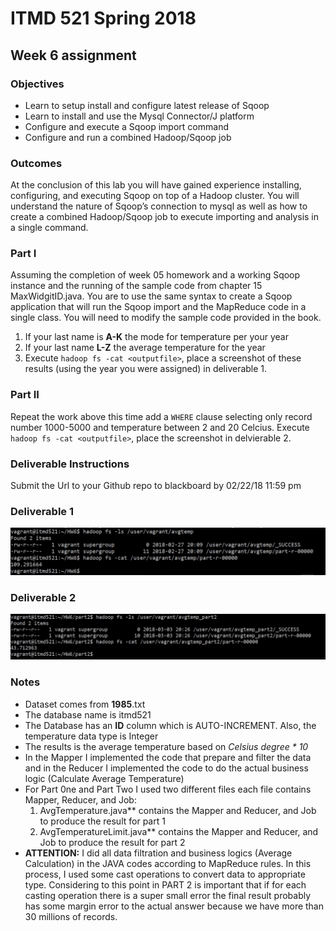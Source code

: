 # ITMD 521 Spring 2018

## Week 6 assignment

### Objectives 

* Learn to setup install and configure latest release of Sqoop 
* Learn to install and use the Mysql Connector/J platform 
* Configure and execute a Sqoop import command 
* Configure and run a combined Hadoop/Sqoop job  

### Outcomes 

At the conclusion of this lab you will have gained experience installing, configuring, and executing Sqoop on top of a Hadoop cluster.   You will understand the nature of Sqoop’s connection to mysql as well as how to create a combined Hadoop/Sqoop job to execute importing and analysis in a single command. 

### Part I

Assuming the completion of week 05 homework and a working Sqoop instance and the running of the sample code from chapter 15 MaxWidgitID.java.  You are to use the same syntax to create a Sqoop application that will run the Sqoop import and the MapReduce code in a single class.  You will need to modify the sample code provided in the book.

1) If your last name is **A-K** the mode for temperature per your year 
1) If your last name **L-Z** the average temperature for the year 
1) Execute ```hadoop fs -cat <outputfile>```, place a screenshot of these results (using the year you were assigned) in deliverable 1.

### Part II 

Repeat the work above this time add a ```WHERE``` clause selecting only record number 1000-5000 and temperature between 2 and 20 Celcius. Execute ```hadoop fs -cat <outputfile>```, place the screenshot in delvierable 2. 

### Deliverable Instructions

 Submit the Url to your Github repo to blackboard by 02/22/18 11:59 pm

### Deliverable 1
![Part 1](images/part1.jpg "Part 1 - Average Temperature for 1985")


### Deliverable 2
![Part 2](images/part2.jpg "Part 2 - Average Temperature for 1985 with where conditions")

### Notes
* Dataset comes from **1985**.txt
* The database name is itmd521
* The Database has an **ID** column which is AUTO-INCREMENT. Also, the temperature data type is Integer
* The results is the average temperature based on *Celsius degree * 10*
* In the Mapper I implemented the code that prepare and filter the data and in the Reducer I implemented the code to do the actual business logic (Calculate Average Temperature)
* For Part 0ne and Part Two I used two different files each file contains Mapper, Reducer, and Job: 
	1. AvgTemperature.java** contains the Mapper and Reducer, and Job to produce the result for part 1
    2. AvgTemperatureLimit.java** contains the Mapper and Reducer, and Job to produce the result for part 2
* **ATTENTION:** I did all data filtration and business logics (Average Calculation) in the JAVA codes according to MapReduce rules. In this process, I used some cast operations to convert data to appropriate type. Considering to this point in PART 2 is important that if for each casting operation there is a super small error the final result probably has some margin error to the actual answer because we have more than 30 millions of records.


